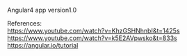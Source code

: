 
Angular4
app version1.0

References:<br>
https://www.youtube.com/watch?v=KhzGSHNhnbI&t=1425s<br>
https://www.youtube.com/watch?v=k5E2AVpwsko&t=833s<br>
https://angular.io/tutorial
